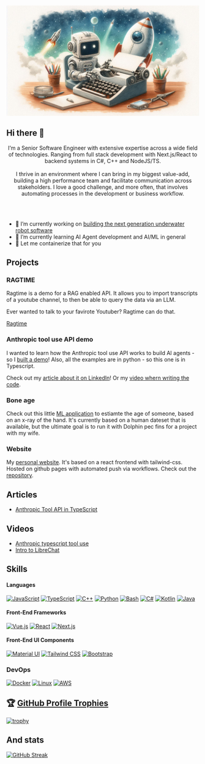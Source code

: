 
[![MasterHead](https://github.com/codewithpassion/codewithpassion/blob/main/GHBackground.png)](https://github.com/codewithpassion)</br>
## Hi there 👋

<p align="center">
  I’m a Senior Software Engineer with extensive expertise across a wide field of technologies. Ranging from
full stack development with Next.js/React to backend systems in C#, C++ and NodeJS/TS.
  <br/>&nbsp;<br/>
I thrive in an environment where I can bring in my biggest value-add, building a high performance team
and facilitate communication across stakeholders. I love a good challenge, and more often, that involves
automating processes in the development or business workflow.
</p>
<br/>
<br/>

- 🤖 I’m currently working on [building the next generation underwater robot software](https://www.missionrobotics.us)
- 🌱 I’m currently learning AI Agent development and AI/ML in general
- 🐋 Let me containerize that for you

## Projects 

### RAGTIME ###

Ragtime is a demo for a RAG enabled API.
It allows you to import transcripts of a youtube channel, to then be able to query the data via an LLM.

Ever wanted to talk to your favirote Youtuber? Ragtime can do that.

[Ragtime](https://github.com/codewithpassion/ragtime)


### Anthropic tool use API demo ###
I wanted to learn how the Anthropic tool use API works to build AI agents - so I [built a demo](https://github.com/codewithpassion/typescript-anthropic-tool-use-example)!
Also, all the examples are in python - so this one is in Typescript.

Check out my [article about it on LinkedIn](https://www.linkedin.com/pulse/anthropic-tool-api-typescript-dominik-fretz-mgbxe/)!
Or my [video whern writing the code](https://youtu.be/dVuJPvopY18).


### Bone age

Check out this little [ML application](https://github.com/codewithpassion/bone-age) to estiamte the age of someone, based on an x-ray of the hand. 
It's currently based on a human dateset that is available, but the ultimate goal is to run it with Dolphin pec fins for a project with my wife.

### Website

My [personal website](https://www.dominik-fretz.com). It's based on a react frontend with tailwind-css. Hosted on github pages with automated push via workflows.
Check out the [repository](https://github.com/codewithpassion/website).

## Articles
- [Anthropic Tool API in TypeScript](https://www.linkedin.com/pulse/anthropic-tool-api-typescript-dominik-fretz-mgbxe/)

## Videos
- [Anthropic typescript tool use](https://youtu.be/dVuJPvopY18)
- [Intro to LibreChat](https://youtu.be/aEc2GDXIFHc)

## Skills

#### Languages
[![JavaScript](https://img.shields.io/badge/JavaScript-F0DB4F?style=for-the-badge&logo=javascript&logoColor=323330)](https://github.com/codewihtpassion)
[![TypeScript](https://img.shields.io/badge/TypeScript-007ACC?style=for-the-badge&logo=typescript&logoColor=white)](https://github.com/codewithpassion)
[![C++](https://img.shields.io/badge/C++-00599C?style=for-the-badge&logo=cplusplus&logoColor=white)](https://github.com/codewithpassion)
[![Python](https://img.shields.io/badge/Python-3776AB?style=for-the-badge&logo=python&logoColor=white)](https://github.com/codewithpassion)
[![Bash](https://img.shields.io/badge/Bash-4EAA25?style=for-the-badge&logo=gnubash&logoColor=323330)](https://github.com/codewihtpassion)
[![C#](https://img.shields.io/badge/C%23-512BD4?style=for-the-badge&logo=csharp&logoColor=white)](https://github.com/codewithpassion)
[![Kotlin](https://img.shields.io/badge/Kotlin-7F52FF?style=for-the-badge&logo=kotlin&logoColor=white)](https://github.com/codewithpassion)
[![Java](https://img.shields.io/badge/Java-5DACDF?style=for-the-badge&logo=kotlin&logoColor=white)](https://github.com/codewithpassion)

#### Front-End Frameworks
[![Vue.js](https://img.shields.io/badge/Vue.js-42b883?style=for-the-badge&logo=vuedotjs&logoColor=4FC08D)](https://github.com/codewithpassion)
[![React](https://img.shields.io/badge/-ReactJs-61DAFB?logo=react&logoColor=white&style=for-the-badge)](https://github.com/codewithpassion)
[![Next.js](https://img.shields.io/badge/next.js-000000?style=for-the-badge&logo=nextdotjs&logoColor=white)](https://github.com/codewithpassion)

#### Front-End UI Components
[![Material UI](https://img.shields.io/badge/Material%20UI-007FFF?style=for-the-badge&logo=mui&logoColor=white)](https://github.com/codewithpassion)
[![Tailwind CSS](https://img.shields.io/badge/Tailwind_CSS-38B2AC?style=for-the-badge&logo=tailwind-css&logoColor=white)](https://github.com/codewithpassion)
[![Bootstrap](https://img.shields.io/badge/Bootstrap-563D7C?style=for-the-badge&logo=bootstrap&logoColor=white)](https://github.com/codewithpassion)

### DevOps
[![Docker](https://img.shields.io/badge/Docker-2496ED?style=for-the-badge&logo=docker&logoColor=white)](https://github.com/codewithpassion)
[![Linux](https://img.shields.io/badge/Linux-FCC624?style=for-the-badge&logo=linux&logoColor=323330)](https://github.com/codewithpassion)
[![AWS](https://img.shields.io/badge/AWS-232F3E?style=for-the-badge&logo=awslambda&logoColor=white)](https://github.com/codewithpassion)


## 🏆 [GitHub Profile Trophies](https://github.com/ryo-ma/github-profile-trophy)

[![trophy](https://github-profile-trophy.vercel.app/?username=codewithpassion&theme=onedark&rank=-B&title=MultiLanguage,LongTimeUser,Experience,Commits,PullRequest,Repositories,Issues&column=4&margin-w=15&margin-h=15)](https://github.com/ryo-ma/github-profile-trophy&column=4)

## And stats

[![GitHub Streak](https://streak-stats.demolab.com?user=codewithpassion&theme=dark)](https://git.io/streak-stats)


<!--
**codewithpassion/codewithpassion** is a ✨ _special_ ✨ repository because its `README.md` (this file) appears on your GitHub profile.

Here are some ideas to get you started:



- 👯 I’m looking to collaborate on ...
- 🤔 I’m looking for help with ...
- 💬 Ask me about ...
- 📫 How to reach me: ...
- 😄 Pronouns: ...
- ⚡ Fun fact: ...
-->

